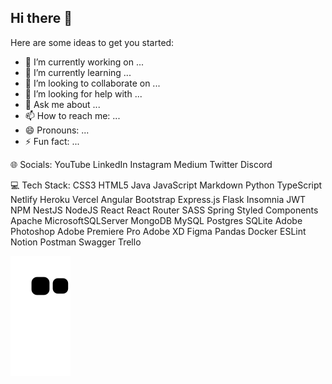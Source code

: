 ## Hi there 👋


Here are some ideas to get you started:

- 🔭 I’m currently working on ...
- 🌱 I’m currently learning ...
- 👯 I’m looking to collaborate on ...
- 🤔 I’m looking for help with ...
- 💬 Ask me about ...
- 📫 How to reach me: ...
- 😄 Pronouns: ...
- ⚡ Fun fact: ...

🌐 Socials:
YouTube LinkedIn Instagram Medium Twitter Discord

💻 Tech Stack:
CSS3 HTML5 Java JavaScript Markdown Python TypeScript Netlify Heroku Vercel Angular Bootstrap Express.js Flask Insomnia JWT NPM NestJS NodeJS React React Router SASS Spring Styled Components Apache MicrosoftSQLServer MongoDB MySQL Postgres SQLite Adobe Photoshop Adobe Premiere Pro Adobe XD Figma Pandas Docker ESLint Notion Postman Swagger Trello


![snake gif](https://github.com/RodrigoAAraujo/RodrigoAAraujo/blob/output/github-contribution-grid-snake.svg)
